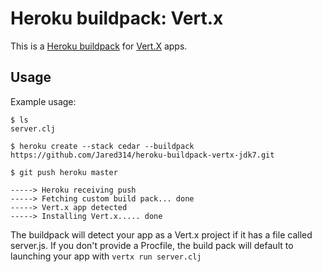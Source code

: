 Heroku buildpack: Vert.x
========================

This is a [Heroku buildpack](http://devcenter.heroku.com/articles/buildpack) for [Vert.X](http://vertx.io/) apps.

Usage
-----

Example usage:

    $ ls
    server.clj

    $ heroku create --stack cedar --buildpack https://github.com/Jared314/heroku-buildpack-vertx-jdk7.git
	
	$ git push heroku master

    -----> Heroku receiving push
    -----> Fetching custom build pack... done
    -----> Vert.x app detected
    -----> Installing Vert.x..... done

The buildpack will detect your app as a Vert.x project if it has a file called server.js. If you don't provide a Procfile, the build pack will default to launching your app with `vertx run server.clj`
